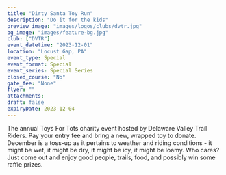 ```yaml
---
title: "Dirty Santa Toy Run"
description: "Do it for the kids"
preview_image: "images/logos/clubs/dvtr.jpg"
bg_image: "images/feature-bg.jpg"
club: ["DVTR"]
event_datetime: "2023-12-01"
location: "Locust Gap, PA"
event_type: Special
event_format: Special
event_series: Special Series
closed_course: "No"
gate_fee: "None"
flyer: ""
attachments:
draft: false
expiryDate: 2023-12-04
---
```


The annual Toys For Tots charity event hosted by Delaware Valley Trail Riders. Pay your entry fee and bring a new, wrapped toy to donate. December is a toss-up as it pertains to weather and riding conditions - it might be wet, it might be dry, it might be icy, it might be loamy. Who cares? Just come out and enjoy good people, trails, food, and possibly win some raffle prizes.
